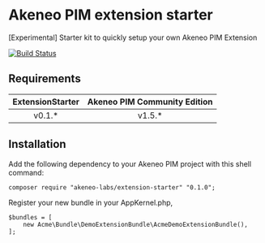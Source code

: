 # Akeneo PIM extension starter

[Experimental] Starter kit to quickly setup your own Akeneo PIM Extension

[![Build Status](https://travis-ci.org/akeneo-labs/ExtensionStarter.svg?branch=master)](https://travis-ci.org/akeneo-labs/ExtensionStarter)

## Requirements

| ExtensionStarter | Akeneo PIM Community Edition |
|:----------------:|:----------------------------:|
| v0.1.*           | v1.5.*                       |

## Installation

Add the following dependency to your Akeneo PIM project with this shell command:

```
composer require "akeneo-labs/extension-starter" "0.1.0";
```

Register your new bundle in your AppKernel.php,

```
$bundles = [
    new Acme\Bundle\DemoExtensionBundle\AcmeDemoExtensionBundle(),
];
```
